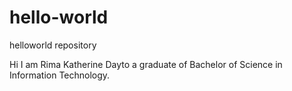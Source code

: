 # hello-world
helloworld repository

Hi I am Rima Katherine Dayto a graduate of Bachelor of Science in Information Technology.
